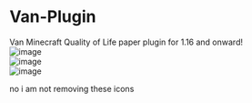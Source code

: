 # Van-Plugin
Van Minecraft Quality of Life paper plugin for 1.16 and onward!                                                                                                                                                                                                                                                                                                                                                
![image](https://github.com/Blaze276/Van-Plugin/assets/109112309/6705f080-d989-43f8-8201-693af55dc82d)                                                                                                                                                                                                                                                                                                  
![image](https://github.com/Blaze276/Van-Plugin/assets/109112309/4676ede5-c9ce-4eea-a452-aee991934726)                                                                                                                                                                                                                                                                                                  
![image](https://github.com/Blaze276/Van-Plugin/assets/109112309/affccf48-ab68-4aca-b7ea-3d7ee4522d9f)


no i am not removing these icons


 

